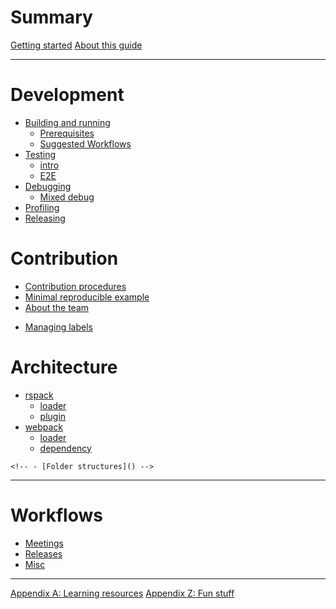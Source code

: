 # Summary

[Getting started](./getting-started.md)
[About this guide](./about-this-guide.md)

---

# Development

- [Building and running](./building/intro.md)
    - [Prerequisites](./building/prerequisites.md)
    - [Suggested Workflows](./building/suggested.md)
- [Testing](./testing/intro.md)
    - [intro](./testing/intro.md)
    - [E2E](./testing/e2e.md)
- [Debugging](./debugging/intro.md)
  - [Mixed debug](./debugging/mix-debug.md)
- [Profiling](./profiling/intro.md)
- [Releasing](./releasing/intro.md)

# Contribution

- [Contribution procedures](./contributing/intro.md)
- [Minimal reproducible example](./contributing/repro.md)
- [About the team](./contributing/team.md)
<!-- - [Walkthrough: a typical contribution]() -->
- [Managing labels](./contributing/managing-labels.md)

# Architecture
  - [rspack](./architecture/rspack/intro.md)
    - [loader](./architecture/rspack/loader.md)
    - [plugin](./architecture/rspack/plugin.md)
  - [webpack](./architecture/webpack/intro.md)
    - [loader](./architecture/webpack/loader.md)
    - [dependency](./architecture/webpack/dependency.md)

<!-- - [High level]() -->
    <!-- - [Folder structures]() -->
<!-- - [Plugins]() -->
<!-- - [Loaders]() -->

---

# Workflows

- [Meetings](./workflows/meetings.md)
- [Releases](./workflows/releases.md)
- [Misc](./workflows/misc.md)

---

[Appendix A: Learning resources](./appendix/learning-resources.md)
[Appendix Z: Fun stuff](./appendix/fun.md)
